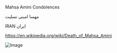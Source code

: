 
Mahsa Amini
Condolences

مهسا امینی
تسلیت

IRAN
ایران


https://en.wikipedia.org/wiki/Death_of_Mahsa_Amini



![Image](https://cdn.discordapp.com/attachments/902501580618756158/1022106967621251202/mahsa_amini_tasliat_script.png)

